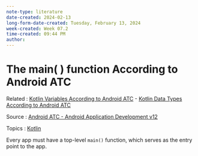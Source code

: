 ```yaml
---
note-type: literature
date-created: 2024-02-13
long-form-date-created: Tuesday, February 13, 2024
week-created: Week 07.2
time-created: 09:44 PM
author:
---
```


# The main( ) function According to Android ATC

Related : [Kotlin Variables According to Android ATC](Kotlin%20Variables%20According%20to%20Android%20ATC.md) - [Kotlin Data Types According to Android ATC](Kotlin%20Data%20Types%20According%20to%20Android%20ATC.md)

Source : [Android ATC - Android Application Development v12](Android%20ATC%20-%20Android%20Application%20Development%20v12.md)

Topics : [Kotlin](../../4-hub-notes-🚉/Kotlin%20Programming%20Language.md)

Every app must have a top-level `main()` function, which serves as the entry point to the app.
